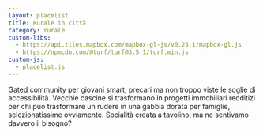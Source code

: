 ```yaml
---
layout: placelist
title: Rurale in città
category: rurale
custom-libs:
  - https://api.tiles.mapbox.com/mapbox-gl-js/v0.25.1/mapbox-gl.js
  - https://npmcdn.com/@turf/turf@3.5.1/turf.min.js
custom-js:
  - placelist.js
---
```

Gated community per giovani smart, precari ma non troppo viste le soglie di accessibilità. Vecchie cascine si trasformano in progetti immobiliari redditizi per chi può trasformare un rudere in una gabbia dorata per famiglie, selezionatissime ovviamente. Socialità creata a tavolino, ma ne sentivamo davvero il bisogno?
